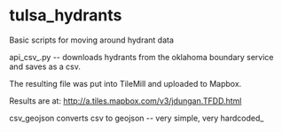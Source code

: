 tulsa_hydrants
==============

Basic scripts for moving around hydrant data

api_csv_.py  -- downloads hydrants from the oklahoma boundary service and saves as a csv.

The resulting file was put into TileMill and uploaded to Mapbox. 

Results are at: http://a.tiles.mapbox.com/v3/jdungan.TFDD.html

csv_geojson converts csv to geojson -- very simple, very hardcoded_

